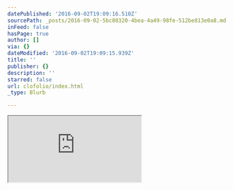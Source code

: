 ```yaml
---
datePublished: '2016-09-02T19:09:16.510Z'
sourcePath: _posts/2016-09-02-5bc80320-4bea-4a49-98fe-512be813e0a8.md
inFeed: false
hasPage: true
author: []
via: {}
dateModified: '2016-09-02T19:09:15.939Z'
title: ''
publisher: {}
description: ''
starred: false
url: clofolio/index.html
_type: Blurb

---
```

<iframe src="https://the-grid.github.io/ed-userhtml/?g=eJy1z1sOgyAQQNH_roJM_xmxQjUR96IwFhIoCY-4fRtdQ-8CTnJnv-c1Eju8rU6DUF0HzJH_uKpB9RJYyUYDInFfSmvcpIgUN7Lc1Rie71EOQigcpml8yR7YxW0pW8oaftYaQjr2FkIxmei7PP7ZjPfOcgLjzCqC" style=""></iframe>